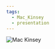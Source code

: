 ```yaml
---
tags:
  - Mac_Kinsey
  - presentation
---
```

![Mac Kinsey](file:///home/cb/Pictures/Screenshots/Mc%20Kinsey%203%20Step%20SCQR.png)